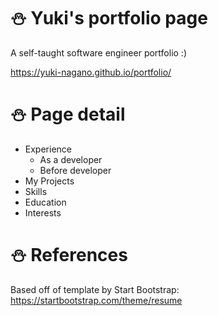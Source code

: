 # :snowman: Yuki's portfolio page
A self-taught software engineer portfolio :)

 https://yuki-nagano.github.io/portfolio/
 
# :snowman: Page detail
- Experience
    - As a developer
    - Before developer
- My Projects
- Skills
- Education
- Interests


# :snowman: References
Based off of template by Start Bootstrap: 
https://startbootstrap.com/theme/resume

